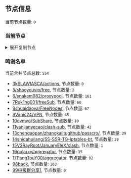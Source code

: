 
## 节点信息
当前节点数量: `0`
### 当前节点
<details>
  <summary>展开复制节点</summary>

    

</details>

### 鸣谢名单
当前合并节点总数: `554`
- [3kSLAWIASCA/actions](https://github.com/kSLAWIASCA/actions), 节点数量: `0`
- [5/shaoyouvip/free](https://github.com/shaoyouvip/free), 节点数量: `2`
- [6/snakem982/proxypool](https://github.com/snakem982/proxypool), 节点数量: `161`
- [7Ruk1ng001/freeSub](https://github.com/Ruk1ng001/freeSub), 节点数量: `60`
- [8shuaidaoya/FreeNodes](https://github.com/shuaidaoya/FreeNodes), 节点数量: `67`
- [9Vanic24/VPN](https://github.com/Vanic24/VPN), 节点数量: `45`
- [10ovmvo/SubShare](https://github.com/ovmvo/SubShare), 节点数量: `10`
- [11yanjianyecao/clash-sub](https://github.com/yanjianyecao/clash-sub), 节点数量: `42`
- [13chengaopan/zhangkaiitugithub/passcro/](https://github.com/zhangkaiitugithub/passcro/), 节点数量: `29`
- [14shidahuilang/SS-SSR-TG-iptables-bt](https://github.com/shidahuilang/SS-SSR-TG-iptables-bt), 节点数量: `29`
- [15V2RayRoot/JanuaryEleX/clash](https://github.com/JanuaryEleX/clash), 节点数量: `1`
- [16polarxy/aggregator](https://github.com/polarxy/aggregator), 节点数量: `15`
- [17PangTouY00/aggregator](https://github.com/xnic888/aggregator), 节点数量: `92`
- [98back](https://github.com/firefoxmmx2/v2rayshare_subcription), 节点数量: `163`
- [99电报群分享1](https://github.com/cdddbc/getAirport), 节点数量: `0`



